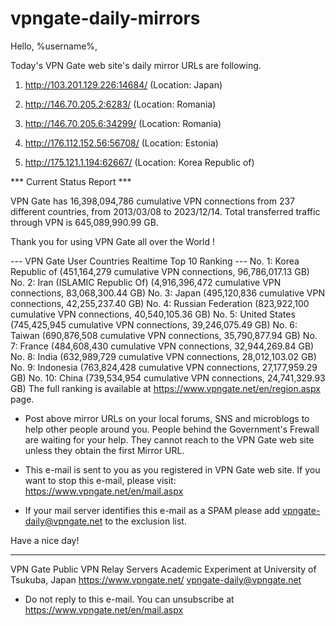 # vpngate-daily-mirrors

Hello, %username%,

Today's VPN Gate web site's daily mirror URLs are following.

1. http://103.201.129.226:14684/
   (Location: Japan)

2. http://146.70.205.2:6283/
   (Location: Romania)

3. http://146.70.205.6:34299/
   (Location: Romania)

4. http://176.112.152.56:56708/
   (Location: Estonia)

5. http://175.121.1.194:62667/
   (Location: Korea Republic of)


*** Current Status Report ***

VPN Gate has 16,398,094,786 cumulative VPN connections from 237 different countries, from 2013/03/08 to 2023/12/14.
Total transferred traffic through VPN is 645,089,990.99 GB.

Thank you for using VPN Gate all over the World !


--- VPN Gate User Countries Realtime Top 10 Ranking ---
No. 1: Korea Republic of (451,164,279 cumulative VPN connections, 96,786,017.13 GB)
No. 2: Iran (ISLAMIC Republic Of) (4,916,396,472 cumulative VPN connections, 83,068,300.44 GB)
No. 3: Japan (495,120,836 cumulative VPN connections, 42,255,237.40 GB)
No. 4: Russian Federation (823,922,100 cumulative VPN connections, 40,540,105.36 GB)
No. 5: United States (745,425,945 cumulative VPN connections, 39,246,075.49 GB)
No. 6: Taiwan (690,876,508 cumulative VPN connections, 35,790,877.94 GB)
No. 7: France (484,608,430 cumulative VPN connections, 32,944,269.84 GB)
No. 8: India (632,989,729 cumulative VPN connections, 28,012,103.02 GB)
No. 9: Indonesia (763,824,428 cumulative VPN connections, 27,177,959.29 GB)
No. 10: China (739,534,954 cumulative VPN connections, 24,741,329.93 GB)
The full ranking is available at https://www.vpngate.net/en/region.aspx page.


* Post above mirror URLs on your local forums, SNS and microblogs
  to help other people around you.
  People behind the Government's Frewall are waiting for your help.
  They cannot reach to the VPN Gate web site
  unless they obtain the first Mirror URL.

* This e-mail is sent to you as you registered in VPN Gate web site.
  If you want to stop this e-mail, please visit:
  https://www.vpngate.net/en/mail.aspx

* If your mail server identifies this e-mail as a SPAM
  please add vpngate-daily@vpngate.net to the exclusion list.

Have a nice day!

------------------------------------------------------
VPN Gate Public VPN Relay Servers
Academic Experiment at University of Tsukuba, Japan
https://www.vpngate.net/
vpngate-daily@vpngate.net
* Do not reply to this e-mail.
  You can unsubscribe at https://www.vpngate.net/en/mail.aspx


